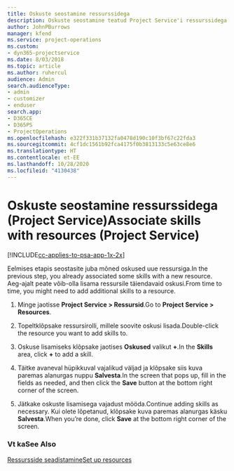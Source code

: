 ```yaml
---
title: Oskuste seostamine ressurssidega
description: Oskuste seostamine teatud Project Service'i ressurssidega
author: JohnPBurrows
manager: kfend
ms.service: project-operations
ms.custom:
- dyn365-projectservice
ms.date: 8/03/2018
ms.topic: article
ms.author: ruhercul
audience: Admin
search.audienceType:
- admin
- customizer
- enduser
search.app:
- D365CE
- D365PS
- ProjectOperations
ms.openlocfilehash: e322f331b37132fa0478d190c10f3bf67c22fda3
ms.sourcegitcommit: 4cf1dc1561b92fca4175f0b3813133c5e63ce8e6
ms.translationtype: HT
ms.contentlocale: et-EE
ms.lasthandoff: 10/28/2020
ms.locfileid: "4130438"
---
```

# <a name="associate-skills-with-resources-project-service"></a><span data-ttu-id="02f38-103">Oskuste seostamine ressurssidega (Project Service)</span><span class="sxs-lookup"><span data-stu-id="02f38-103">Associate skills with resources (Project Service)</span></span>

[!INCLUDE[cc-applies-to-psa-app-1x-2x](../includes/cc-applies-to-psa-app-1x-2x.md)]

<span data-ttu-id="02f38-104">Eelmises etapis seostasite juba mõned oskused uue ressursiga.</span><span class="sxs-lookup"><span data-stu-id="02f38-104">In the previous step, you already associated some skills with  a new resource.</span></span> <span data-ttu-id="02f38-105">Aeg-ajalt peate võib-olla lisama ressursile täiendavaid oskusi.</span><span class="sxs-lookup"><span data-stu-id="02f38-105">From time to time, you might need to add additional skills to a resource.</span></span>  
  
1.  <span data-ttu-id="02f38-106">Minge jaotisse **Project Service > Ressursid**.</span><span class="sxs-lookup"><span data-stu-id="02f38-106">Go to **Project Service > Resources**.</span></span>  
  
2.  <span data-ttu-id="02f38-107">Topeltklõpsake ressursirolli, millele soovite oskusi lisada.</span><span class="sxs-lookup"><span data-stu-id="02f38-107">Double-click the resource you want to add skills to.</span></span>  
  
3.  <span data-ttu-id="02f38-108">Oskuse lisamiseks klõpsake jaotises **Oskused** valikut **+**.</span><span class="sxs-lookup"><span data-stu-id="02f38-108">In the **Skills** area, click **+** to add a skill.</span></span>  
  
4.  <span data-ttu-id="02f38-109">Täitke avaneval hüpikkuval vajalikud väljad ja klõpsake siis kuva paremas alanurgas nuppu **Salvesta**.</span><span class="sxs-lookup"><span data-stu-id="02f38-109">In the screen that pops up, fill in the fields as needed, and then click the **Save** button at the bottom right corner of the screen.</span></span>  
  
5.  <span data-ttu-id="02f38-110">Jätkake oskuste lisamisega vajadust mööda.</span><span class="sxs-lookup"><span data-stu-id="02f38-110">Continue adding skills as necessary.</span></span> <span data-ttu-id="02f38-111">Kui olete lõpetanud, klõpsake kuva paremas alanurgas käsku **Salvesta**.</span><span class="sxs-lookup"><span data-stu-id="02f38-111">When you’re done, click **Save** at the bottom right corner of the screen.</span></span>  
  
### <a name="see-also"></a><span data-ttu-id="02f38-112">Vt ka</span><span class="sxs-lookup"><span data-stu-id="02f38-112">See Also</span></span>  
 [<span data-ttu-id="02f38-113">Ressursside seadistamine</span><span class="sxs-lookup"><span data-stu-id="02f38-113">Set up resources</span></span>](../psa/set-up-resources.md)
